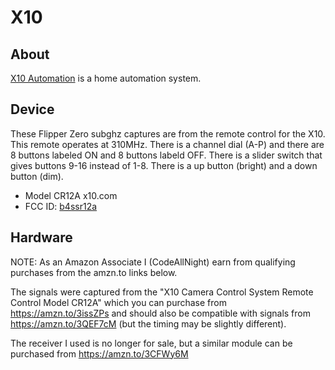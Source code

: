# X10
## About
[X10 Automation](https://www.x10.com/) is a home automation system.  


## Device
These Flipper Zero subghz captures are from the remote control for the X10.  This remote operates at 310MHz.  There is a channel dial (A-P) and there are 8 buttons labeled ON and 8 buttons labeld OFF.  There is a slider switch that gives buttons 9-16 instead of 1-8.  There is a up button (bright) and a down button (dim).

- Model CR12A   x10.com
- FCC ID: [b4ssr12a](https://fccid.io/b4ssr12a)


## Hardware
NOTE: As an Amazon Associate I (CodeAllNight) earn from qualifying purchases from the amzn.to links below. 

The signals were captured from the "X10 Camera Control System Remote Control Model CR12A" which you can purchase from https://amzn.to/3issZPs and should also be compatible with signals from https://amzn.to/3QEF7cM (but the timing may be slightly different).

The receiver I used is no longer for sale, but a similar module can be purchased from https://amzn.to/3CFWy6M 
